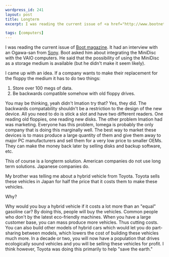 ```yaml
--- 
wordpress_id: 241
layout: post
title: Longterm
excerpt: I was reading the current issue of <a href="http://www.bootnet.com/">Boot magazine</a>.  It had an interview with an Ogawa-san from <a href="http://www.sony.com/">Sony</a>.  Boot asked him about integrating the MiniDisc with the VAIO computers.  He said that the possibility of using the MiniDisc as a storage medium is available (but he didn't make it seem likely).<p>I came up with an idea.  If a company wants to make their replacement for the floppy the medium it has to do two things:<ol><li>Store over 100 megs of data.<li>Be backwards compatible somehow with old floppy drives.</ol>You may be thinking, yeah didn't Imation try that?  Yes, they did.  The backwards compatability shouldn't be a restriction to the design of the new device.  All you need to do is stick a slot and have two different readers.  One reading old floppies, one reading new disks.  The other problem Imation had was marketing.  Everyone has this problem, Iomega is probably the only company that is doing this marginally well.  The best way to market these devices is to mass produce a large quantity of them and give them away to major PC manufacturers and sell them for a very low price to smaller OEMs.  They can make the money back later by selling disks and backup software, etc.<p>This of course is a longterm solution.  American companies do not use long term solutions.  Japanese companies do.<p>My brother was telling me about a hybrid vehicle from Toyota.  Toyota sells these vehicles in Japan for half the price that it costs them to make these vehicles.<p>Why?<p>Why would you buy a hybrid vehicle if it costs a lot more than an "equal" gasoline car?  By doing this, people will buy the vehicles.  Common people who don't by the latest eco-friendly machines.  When you have a large customer base, you can mass produce more vehicles.  Thus cutting costs.  You can also build other models of hybrid cars which would let you do part-sharing between models, which lowers the cost of building these vehicles much more.  In a decade or two, you will now have a population that drives ecologically sound vehicles and you will be selling these vehicles for profit.  I think however, Toyota was doing this primarily to help "save the earth."

tags: [computers]
---
```


I was reading the current issue of <a href="http://www.bootnet.com/">Boot magazine</a>.  It had an interview with an Ogawa-san from <a href="http://www.sony.com/">Sony</a>.  Boot asked him about integrating the MiniDisc with the VAIO computers.  He said that the possibility of using the MiniDisc as a storage medium is available (but he didn't make it seem likely).

I came up with an idea.  If a company wants to make their replacement for the floppy the medium it has to do two things:

1. Store over 100 megs of data.
2. Be backwards compatible somehow with old floppy drives.

You may be thinking, yeah didn't Imation try that?  Yes, they did.  The backwards compatability shouldn't be a restriction to the design of the new device.  All you need to do is stick a slot and have two different readers.  One reading old floppies, one reading new disks.  The other problem Imation had was marketing.  Everyone has this problem, Iomega is probably the only company that is doing this marginally well.  The best way to market these devices is to mass produce a large quantity of them and give them away to major PC manufacturers and sell them for a very low price to smaller OEMs.  They can make the money back later by selling disks and backup software, etc.

This of course is a longterm solution.  American companies do not use long term solutions.  Japanese companies do.

My brother was telling me about a hybrid vehicle from Toyota.  Toyota sells these vehicles in Japan for half the price that it costs them to make these vehicles.

Why?

Why would you buy a hybrid vehicle if it costs a lot more than an "equal" gasoline car?  By doing this, people will buy the vehicles.  Common people who don't by the latest eco-friendly machines.  When you have a large customer base, you can mass produce more vehicles.  Thus cutting costs.  You can also build other models of hybrid cars which would let you do part-sharing between models, which lowers the cost of building these vehicles much more.  In a decade or two, you will now have a population that drives ecologically sound vehicles and you will be selling these vehicles for profit.  I think however, Toyota was doing this primarily to help "save the earth."
